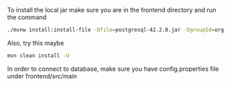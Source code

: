 To install the local jar make sure you are in the frontend directory and run the command

```bash
./mvnw install:install-file -Dfile=postgresql-42.2.8.jar -DgroupId=org.postgresql -DartifactId=postgresql -Dversion=42.2.8 -Dpackaging=jar
```

Also, try this maybe

```bash
mvn clean install -U
```

In order to connect to database, make sure you have config.properties file under frontend/src/main